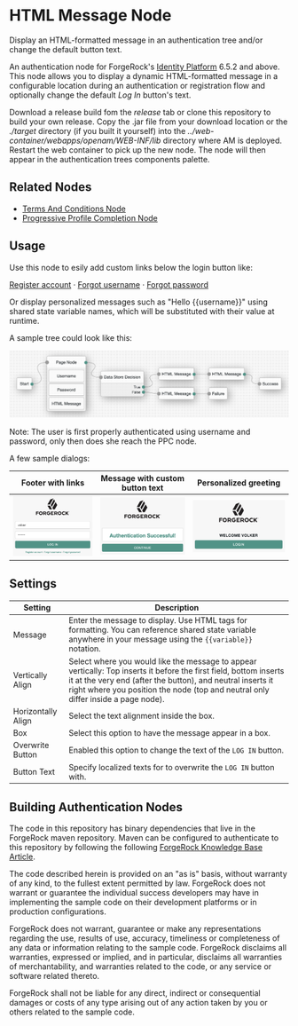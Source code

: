 # HTML Message Node
Display an HTML-formatted message in an authentication tree and/or change the default button text.

An authentication node for ForgeRock's [Identity Platform][forgerock_platform] 6.5.2 and above. This node allows you to display a dynamic HTML-formatted message in a configurable location during an authentication or registration flow and optionally change the default *Log In* button's text.


Download a release build fom the *release* tab or clone this repository to build your own release. Copy the .jar file from your download location or the *./target* directory (if you built it yourself) into the *../web-container/webapps/openam/WEB-INF/lib* directory where AM is deployed.  Restart the web container to pick up the new node.  The node will then appear in the authentication trees components palette.


## Related Nodes
- <a href="https://github.com/vscheuber/TermsAndConditionsNode">Terms And Conditions Node</a>
- <a href="https://github.com/vscheuber/ProgressiveProfileCompletion">Progressive Profile Completion Node</a>


## Usage
Use this node to esily add custom links below the login button like: <p><a href="https://am.mytestrun.com/openam/?service=register">Register account</a> <span>·</span> <a href="https://am.mytestrun.com/user/#/forgotusername">Forgot username</a> <span>·</span> <a href="https://am.mytestrun.com/user/#/passwordreset">Forgot password</a></p> Or display personalized messages such as "Hello {{username}}" using shared state variable names, which will be substituted with their value at runtime.

A sample tree could look like this:

![ScreenShot of a sample tree](./example_tree.png)

Note: The user is first properly authenticated using username and password, only then does she reach the PPC node.

A few sample dialogs:

Footer with links | Message with custom button text | Personalized greeting
----------------- | ------------------------------- | ---------------------
<img src="./example_dialog_footer.png" alt="Footer with links" width="250"/> | <img src="./example_dialog_message.png" alt="Message with custom button text" width="250"/> | <img src="./example_dialog_variable.png" alt="Personalized greeting" width="250"/>

## Settings
Setting             | Description
------------------- | -----------
Message | Enter the message to display. Use HTML tags for formatting. You can reference shared state variable anywhere in your message using the <code>{{variable}}</code> notation.
Vertically Align | Select where you would like the message to appear vertically: Top inserts it before the first field, bottom inserts it at the very end (after the button), and neutral inserts it right where you position the node (top and neutral only differ inside a page node).
Horizontally Align | Select the text alignment inside the box.
Box | Select this option to have the message appear in a box.
Overwrite Button | Enabled this option to change the text of the <code>LOG IN</code> button.
Button Text | Specify localized texts for to overwrite the <code>LOG IN</code> button with.

## Building Authentication Nodes
The code in this repository has binary dependencies that live in the ForgeRock maven repository. Maven can be configured to authenticate to this repository by following the following [ForgeRock Knowledge Base Article](https://backstage.forgerock.com/knowledge/kb/article/a74096897).


The code described herein is provided on an "as is" basis, without warranty of any kind, to the fullest extent permitted by law. ForgeRock does not warrant or guarantee the individual success developers may have in implementing the sample code on their development platforms or in production configurations.

ForgeRock does not warrant, guarantee or make any representations regarding the use, results of use, accuracy, timeliness or completeness of any data or information relating to the sample code. ForgeRock disclaims all warranties, expressed or implied, and in particular, disclaims all warranties of merchantability, and warranties related to the code, or any service or software related thereto.

ForgeRock shall not be liable for any direct, indirect or consequential damages or costs of any type arising out of any action taken by you or others related to the sample code.

[forgerock_platform]: https://www.forgerock.com/platform/